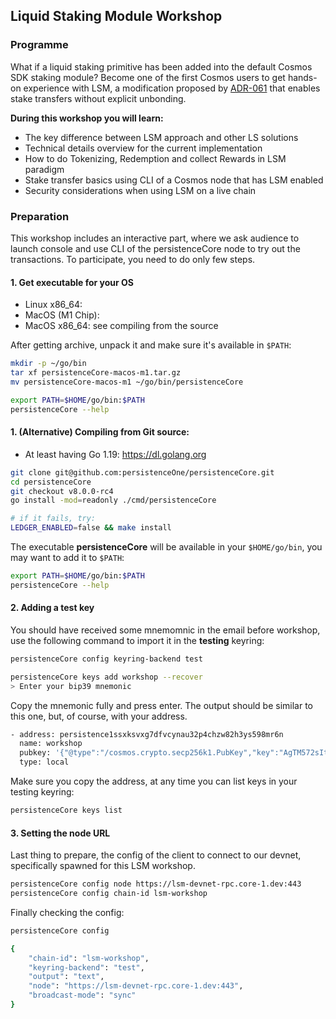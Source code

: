 ## Liquid Staking Module Workshop

### Programme

What if a liquid staking primitive has been added into the default Cosmos SDK staking module? Become one of the first Cosmos users to get hands-on experience with LSM, a modification proposed by [ADR-061](https://docs.cosmos.network/v0.47/architecture/adr-061-liquid-staking) that enables stake transfers without explicit unbonding.

**During this workshop you will learn:**
* The key difference between LSM approach and other LS solutions
* Technical details overview for the current implementation
* How to do Tokenizing, Redemption and collect Rewards in LSM paradigm
* Stake transfer basics using CLI of a Cosmos node that has LSM enabled
* Security considerations when using LSM on a live chain

### Preparation

This workshop includes an interactive part, where we ask audience to launch console and use CLI of the persistenceCore node to try out the transactions. To participate, you need to do only few steps.

#### 1. Get executable for your OS

* Linux x86_64:
* MacOS (M1 Chip):
* MacOS x86_64: see compiling from the source

After getting archive, unpack it and make sure it's available in `$PATH`:

```bash
mkdir -p ~/go/bin
tar xf persistenceCore-macos-m1.tar.gz
mv persistenceCore-macos-m1 ~/go/bin/persistenceCore

export PATH=$HOME/go/bin:$PATH
persistenceCore --help
```

#### 1. (Alternative) Compiling from Git source:

* At least having Go 1.19: https://dl.golang.org

```bash
git clone git@github.com:persistenceOne/persistenceCore.git
cd persistenceCore
git checkout v8.0.0-rc4
go install -mod=readonly ./cmd/persistenceCore

# if it fails, try:
LEDGER_ENABLED=false && make install
```

The executable **persistenceCore** will be available in your `$HOME/go/bin`, you may want to add it to `$PATH`:

```bash
export PATH=$HOME/go/bin:$PATH
persistenceCore --help
```

#### 2. Adding a test key

You should have received some mnemomnic in the email before workshop, use the following command to import it in the **testing** keyring:

```bash
persistenceCore config keyring-backend test
```

```bash
persistenceCore keys add workshop --recover
> Enter your bip39 mnemonic

```

Copy the mnemonic fully and press enter. The output should be similar to this one, but, of course, with your address.

```bash
- address: persistence1ssxksvxg7dfvcynau32p4chzw82h3ys598mr6n
  name: workshop
  pubkey: '{"@type":"/cosmos.crypto.secp256k1.PubKey","key":"AgTM572sItbocQ//1rBLnfbRCF/9NgkA22HOlPYXPuRS"}'
  type: local
```

Make sure you copy the address, at any time you can list keys in your testing keyring:

```bash
persistenceCore keys list
```

#### 3. Setting the node URL

Last thing to prepare, the config of the client to connect to our devnet, specifically spawned for this LSM workshop.

```bash
persistenceCore config node https://lsm-devnet-rpc.core-1.dev:443
persistenceCore config chain-id lsm-workshop
```

Finally checking the config:

```bash
persistenceCore config

{
	"chain-id": "lsm-workshop",
	"keyring-backend": "test",
	"output": "text",
	"node": "https://lsm-devnet-rpc.core-1.dev:443",
	"broadcast-mode": "sync"
}
```
